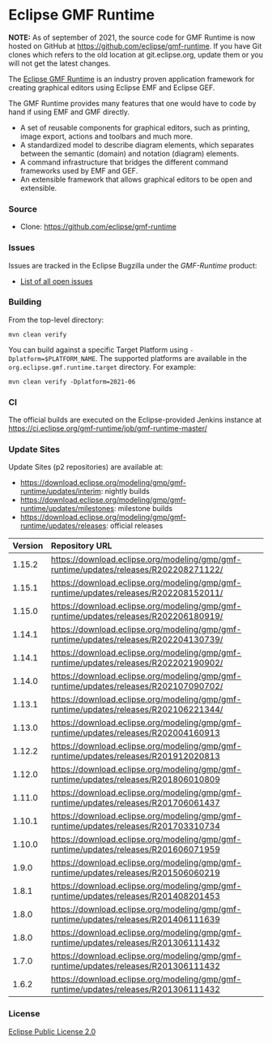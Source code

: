 # Eclipse GMF Runtime

**NOTE:** As of september of 2021, the source code for GMF Runtime is now hosted on GitHub at https://github.com/eclipse/gmf-runtime. If you have Git clones which refers to the old location at git.eclipse.org, update them or you will not get the latest changes.

The [Eclipse GMF Runtime](https://projects.eclipse.org/projects/modeling.gmf-runtime) is an industry proven application framework for creating graphical editors using Eclipse EMF and Eclipse GEF.

The GMF Runtime provides many features that one would have to code by hand if using EMF and GMF directly.

* A set of reusable components for graphical editors, such as printing, image export, actions and toolbars and much more.
* A standardized model to describe diagram elements, which separates between the semantic (domain) and notation (diagram) elements.
* A command infrastructure that bridges the different command frameworks used by EMF and GEF.
* An extensible framework that allows graphical editors to be open and extensible.

### Source

* Clone: https://github.com/eclipse/gmf-runtime

### Issues

Issues are tracked in the Eclipse Bugzilla under the _GMF-Runtime_ product:

* [List of all open issues](https://bugs.eclipse.org/bugs/buglist.cgi?bug_status=UNCONFIRMED&bug_status=NEW&bug_status=ASSIGNED&bug_status=REOPENED&classification=Modeling&component=General&list_id=20785712&product=GMF-Runtime&query_format=advanced)


### Building

From the top-level directory:

    mvn clean verify
    
You can build against a specific Target Platform using `-Dplatform=$PLATFORM_NAME`.
The supported platforms are available in the `org.eclipse.gmf.runtime.target` directory.
For example:

    mvn clean verify -Dplatform=2021-06

### CI

The official builds are executed on the Eclipse-provided Jenkins instance at <https://ci.eclipse.org/gmf-runtime/job/gmf-runtime-master/>

### Update Sites

Update Sites (p2 repositories) are available at:
* <https://download.eclipse.org/modeling/gmp/gmf-runtime/updates/interim>: nightly builds
* <https://download.eclipse.org/modeling/gmp/gmf-runtime/updates/milestones>: milestone builds
* <https://download.eclipse.org/modeling/gmp/gmf-runtime/updates/releases>: official releases

| Version | Repository URL                                                                        |
|:--------|:--------------------------------------------------------------------------------------|
| 1.15.2  | https://download.eclipse.org/modeling/gmp/gmf-runtime/updates/releases/R202208271122/ |
| 1.15.1  | https://download.eclipse.org/modeling/gmp/gmf-runtime/updates/releases/R202208152011/ |
| 1.15.0  | https://download.eclipse.org/modeling/gmp/gmf-runtime/updates/releases/R202206180919/ |
| 1.14.1  | https://download.eclipse.org/modeling/gmp/gmf-runtime/updates/releases/R202204130739/ |
| 1.14.1  | https://download.eclipse.org/modeling/gmp/gmf-runtime/updates/releases/R202202190902/ |
| 1.14.0  | https://download.eclipse.org/modeling/gmp/gmf-runtime/updates/releases/R202107090702/ |
| 1.13.1  | https://download.eclipse.org/modeling/gmp/gmf-runtime/updates/releases/R202106221344/ |
| 1.13.0  | https://download.eclipse.org/modeling/gmp/gmf-runtime/updates/releases/R202004160913  |
| 1.12.2  | https://download.eclipse.org/modeling/gmp/gmf-runtime/updates/releases/R201912020813  |
| 1.12.0  | https://download.eclipse.org/modeling/gmp/gmf-runtime/updates/releases/R201806010809  |
| 1.11.0  | https://download.eclipse.org/modeling/gmp/gmf-runtime/updates/releases/R201706061437  |
| 1.10.1  | https://download.eclipse.org/modeling/gmp/gmf-runtime/updates/releases/R201703310734  |
| 1.10.0  | https://download.eclipse.org/modeling/gmp/gmf-runtime/updates/releases/R201606071959  |
| 1.9.0   | https://download.eclipse.org/modeling/gmp/gmf-runtime/updates/releases/R201506060219  |
| 1.8.1   | https://download.eclipse.org/modeling/gmp/gmf-runtime/updates/releases/R201408201453  |
| 1.8.0   | https://download.eclipse.org/modeling/gmp/gmf-runtime/updates/releases/R201406111639  |
| 1.8.0   | https://download.eclipse.org/modeling/gmp/gmf-runtime/updates/releases/R201306111432  |
| 1.7.0   | https://download.eclipse.org/modeling/gmp/gmf-runtime/updates/releases/R201306111432  |
| 1.6.2   | https://download.eclipse.org/modeling/gmp/gmf-runtime/updates/releases/R201306111432  |


### License

[Eclipse Public License 2.0](https://www.eclipse.org/legal/epl-2.0/)
